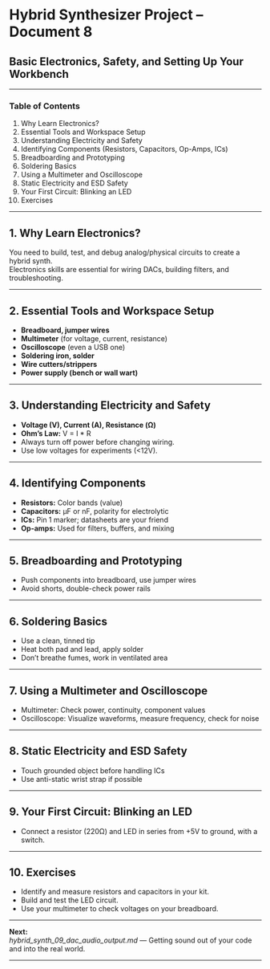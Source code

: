 # Hybrid Synthesizer Project – Document 8
## Basic Electronics, Safety, and Setting Up Your Workbench

---

### Table of Contents

1. Why Learn Electronics?
2. Essential Tools and Workspace Setup
3. Understanding Electricity and Safety
4. Identifying Components (Resistors, Capacitors, Op-Amps, ICs)
5. Breadboarding and Prototyping
6. Soldering Basics
7. Using a Multimeter and Oscilloscope
8. Static Electricity and ESD Safety
9. Your First Circuit: Blinking an LED
10. Exercises

---

## 1. Why Learn Electronics?

You need to build, test, and debug analog/physical circuits to create a hybrid synth.  
Electronics skills are essential for wiring DACs, building filters, and troubleshooting.

---

## 2. Essential Tools and Workspace Setup

- **Breadboard, jumper wires**
- **Multimeter** (for voltage, current, resistance)
- **Oscilloscope** (even a USB one)
- **Soldering iron, solder**
- **Wire cutters/strippers**
- **Power supply (bench or wall wart)**

---

## 3. Understanding Electricity and Safety

- **Voltage (V), Current (A), Resistance (Ω)**
- **Ohm’s Law:** V = I * R
- Always turn off power before changing wiring.
- Use low voltages for experiments (<12V).

---

## 4. Identifying Components

- **Resistors:** Color bands (value)
- **Capacitors:** µF or nF, polarity for electrolytic
- **ICs:** Pin 1 marker; datasheets are your friend
- **Op-amps:** Used for filters, buffers, and mixing

---

## 5. Breadboarding and Prototyping

- Push components into breadboard, use jumper wires
- Avoid shorts, double-check power rails

---

## 6. Soldering Basics

- Use a clean, tinned tip
- Heat both pad and lead, apply solder
- Don’t breathe fumes, work in ventilated area

---

## 7. Using a Multimeter and Oscilloscope

- Multimeter: Check power, continuity, component values
- Oscilloscope: Visualize waveforms, measure frequency, check for noise

---

## 8. Static Electricity and ESD Safety

- Touch grounded object before handling ICs
- Use anti-static wrist strap if possible

---

## 9. Your First Circuit: Blinking an LED

- Connect a resistor (220Ω) and LED in series from +5V to ground, with a switch.

---

## 10. Exercises

- Identify and measure resistors and capacitors in your kit.
- Build and test the LED circuit.
- Use your multimeter to check voltages on your breadboard.

---

**Next:**  
*hybrid_synth_09_dac_audio_output.md* — Getting sound out of your code and into the real world.

---